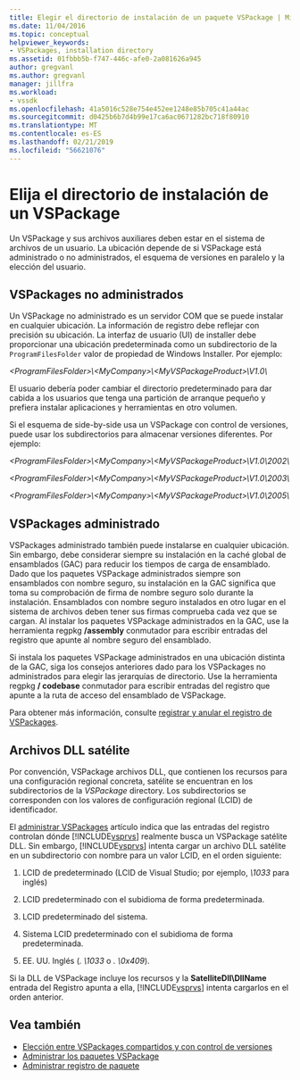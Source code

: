 ```yaml
---
title: Elegir el directorio de instalación de un paquete VSPackage | Microsoft Docs
ms.date: 11/04/2016
ms.topic: conceptual
helpviewer_keywords:
- VSPackages, installation directory
ms.assetid: 01fbbb5b-f747-446c-afe0-2a081626a945
author: gregvanl
ms.author: gregvanl
manager: jillfra
ms.workload:
- vssdk
ms.openlocfilehash: 41a5016c528e754e452ee1248e85b705c41a44ac
ms.sourcegitcommit: d0425b6b7d4b99e17ca6ac0671282bc718f80910
ms.translationtype: MT
ms.contentlocale: es-ES
ms.lasthandoff: 02/21/2019
ms.locfileid: "56621076"
---
```

# <a name="choose-the-installation-directory-for-a-vspackage"></a>Elija el directorio de instalación de un VSPackage
Un VSPackage y sus archivos auxiliares deben estar en el sistema de archivos de un usuario. La ubicación depende de si VSPackage está administrado o no administrados, el esquema de versiones en paralelo y la elección del usuario.

## <a name="unmanaged-vspackages"></a>VSPackages no administrados
 Un VSPackage no administrado es un servidor COM que se puede instalar en cualquier ubicación. La información de registro debe reflejar con precisión su ubicación. La interfaz de usuario (UI) de installer debe proporcionar una ubicación predeterminada como un subdirectorio de la `ProgramFilesFolder` valor de propiedad de Windows Installer. Por ejemplo:

*&lt;ProgramFilesFolder&gt;\\&lt;MyCompany&gt;\\&lt;MyVSPackageProduct&gt;\V1.0\\*

 El usuario debería poder cambiar el directorio predeterminado para dar cabida a los usuarios que tenga una partición de arranque pequeño y prefiera instalar aplicaciones y herramientas en otro volumen.

 Si el esquema de side-by-side usa un VSPackage con control de versiones, puede usar los subdirectorios para almacenar versiones diferentes. Por ejemplo:

 *&lt;ProgramFilesFolder&gt;\\&lt;MyCompany&gt;\\&lt;MyVSPackageProduct&gt;\\V1.0\\2002\\*

 *&lt;ProgramFilesFolder&gt;\\&lt;MyCompany&gt;\\&lt;MyVSPackageProduct&gt;\\V1.0\\2003\\*

 *&lt;ProgramFilesFolder&gt;\\&lt;MyCompany&gt;\\&lt;MyVSPackageProduct&gt;\\V1.0\\2005\\*

## <a name="managed-vspackages"></a>VSPackages administrado
 VSPackages administrado también puede instalarse en cualquier ubicación. Sin embargo, debe considerar siempre su instalación en la caché global de ensamblados (GAC) para reducir los tiempos de carga de ensamblado. Dado que los paquetes VSPackage administrados siempre son ensamblados con nombre seguro, su instalación en la GAC significa que toma su comprobación de firma de nombre seguro solo durante la instalación. Ensamblados con nombre seguro instalados en otro lugar en el sistema de archivos deben tener sus firmas comprueba cada vez que se cargan. Al instalar los paquetes VSPackage administrados en la GAC, use la herramienta regpkg **/assembly** conmutador para escribir entradas del registro que apunte al nombre seguro del ensamblado.

 Si instala los paquetes VSPackage administrados en una ubicación distinta de la GAC, siga los consejos anteriores dado para los VSPackages no administrados para elegir las jerarquías de directorio. Use la herramienta regpkg **/ codebase** conmutador para escribir entradas del registro que apunte a la ruta de acceso del ensamblado de VSPackage.

 Para obtener más información, consulte [registrar y anular el registro de VSPackages](../../extensibility/registering-and-unregistering-vspackages.md).

## <a name="satellite-dlls"></a>Archivos DLL satélite
 Por convención, VSPackage archivos DLL, que contienen los recursos para una configuración regional concreta, satélite se encuentran en los subdirectorios de la *VSPackage* directory. Los subdirectorios se corresponden con los valores de configuración regional (LCID) de identificador.

 El [administrar VSPackages](../../extensibility/managing-vspackages.md) artículo indica que las entradas del registro controlan dónde [!INCLUDE[vsprvs](../../code-quality/includes/vsprvs_md.md)] realmente busca un VSPackage satélite DLL. Sin embargo, [!INCLUDE[vsprvs](../../code-quality/includes/vsprvs_md.md)] intenta cargar un archivo DLL satélite en un subdirectorio con nombre para un valor LCID, en el orden siguiente:

1.  LCID de predeterminado (LCID de Visual Studio; por ejemplo, *\1033* para inglés)

2.  LCID predeterminado con el subidioma de forma predeterminada.

3.  LCID predeterminado del sistema.

4.  Sistema LCID predeterminado con el subidioma de forma predeterminada.

5.  EE. UU. Inglés (*. \1033* o *. \0x409*).


Si la DLL de VSPackage incluye los recursos y la **SatelliteDll\DllName** entrada del Registro apunta a ella, [!INCLUDE[vsprvs](../../code-quality/includes/vsprvs_md.md)] intenta cargarlos en el orden anterior.

## <a name="see-also"></a>Vea también
- [Elección entre VSPackages compartidos y con control de versiones](../../extensibility/choosing-between-shared-and-versioned-vspackages.md)
- [Administrar los paquetes VSPackage](../../extensibility/managing-vspackages.md)
- [Administrar registro de paquete](https://msdn.microsoft.com/library/f69e0ea3-6a92-4639-8ca9-4c9c210e58a1)